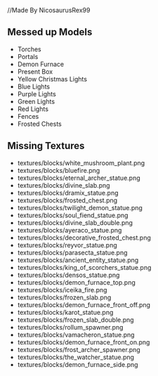 //Made By NicosaurusRex99
## Messed up Models
* Torches
* Portals
* Demon Furnace
* Present Box
* Yellow Christmas Lights
* Blue Lights
* Purple Lights
* Green Lights
* Red Lights
* Fences
* Frosted Chests

## Missing Textures
* textures/blocks/white_mushroom_plant.png
* textures/blocks/bluefire.png
* textures/blocks/eternal_archer_statue.png
* textures/blocks/divine_slab.png
* textures/blocks/dramix_statue.png
* textures/blocks/frosted_chest.png
* textures/blocks/twilight_demon_statue.png
* textures/blocks/soul_fiend_statue.png
* textures/blocks/divine_slab_double.png
* textures/blocks/ayeraco_statue.png
* textures/blocks/decorative_frosted_chest.png
* textures/blocks/reyvor_statue.png
* textures/blocks/parasecta_statue.png
* textures/blocks/ancient_entity_statue.png
* textures/blocks/king_of_scorchers_statue.png
* textures/blocks/densos_statue.png
* textures/blocks/demon_furnace_top.png
* textures/blocks/iceika_fire.png
* textures/blocks/frozen_slab.png
* textures/blocks/demon_furnace_front_off.png
* textures/blocks/karot_statue.png
* textures/blocks/frozen_slab_double.png
* textures/blocks/rollum_spawner.png
* textures/blocks/vamacheron_statue.png
* textures/blocks/demon_furnace_front_on.png
* textures/blocks/frost_archer_spawner.png
* textures/blocks/the_watcher_statue.png
* textures/blocks/demon_furnace_side.png